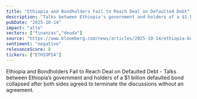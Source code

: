 ```yaml
---
title: "Ethiopia and Bondholders Fail to Reach Deal on Defaulted Debt"
description: "Talks between Ethiopia's government and holders of a $1 billion defaulted bond collapsed after both sides agreed to terminate the discussions without an agreement."
pubDate: "2025-10-14"
impact: "alto"
sectors: ["finanzas","deuda"]
source: "https://www.bloomberg.com/news/articles/2025-10-14/ethiopia-bondholders-fail-to-reach-deal-on-defaulted-debt"
sentiment: "negativo"
relevanceScore: 8
tickers: ["ETHIOPIA"]
---
```


Ethiopia and Bondholders Fail to Reach Deal on Defaulted Debt - Talks between Ethiopia’s government and holders of a $1 billion defaulted bond collapsed after both sides agreed to terminate the discussions without an agreement.

